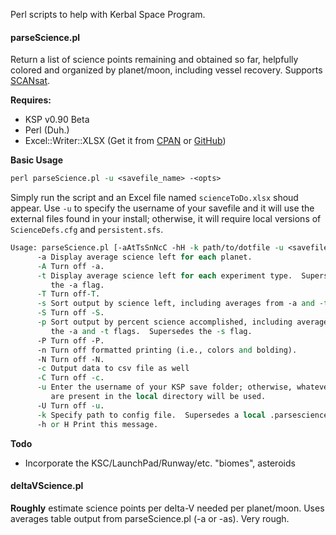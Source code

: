 Perl scripts to help with Kerbal Space Program.


#### parseScience.pl ####
Return a list of science points remaining and obtained so far, helpfully colored and organized by planet/moon, including vessel recovery.  Supports [SCANsat](https://github.com/S-C-A-N/SCANsat).

**Requires:**
- KSP v0.90 Beta
- Perl (Duh.)
- Excel::Writer::XLSX (Get it from [CPAN](http://search.cpan.org/~jmcnamara/Excel-Writer-XLSX-0.78/lib/Excel/Writer/XLSX.pm) or [GitHub](https://github.com/jmcnamara/excel-writer-xlsx))

**Basic Usage**
````perl
perl parseScience.pl -u <savefile_name> -<opts>
````

Simply run the script and an Excel file named `scienceToDo.xlsx` shoud appear.  Use `-u` to specify the username of your savefile and it will use the external files found in your install; otherwise, it will require local versions of `ScienceDefs.cfg` and `persistent.sfs`.

````perl
Usage: parseScience.pl [-aAtTsSnNcC -hH -k path/to/dotfile -u <savefile_name>]
      -a Display average science left for each planet.
      -A Turn off -a.
      -t Display average science left for each experiment type.  Supersedes
         the -a flag.
      -T Turn off-T.
      -s Sort output by science left, including averages from -a and -t flags.
      -S Turn off -S.
      -p Sort output by percent science accomplished, including averages from
         the -a and -t flags.  Supersedes the -s flag.
      -P Turn off -P.
      -n Turn off formatted printing (i.e., colors and bolding).
      -N Turn off -N.
      -c Output data to csv file as well
      -C Turn off -c.
      -u Enter the username of your KSP save folder; otherwise, whatever files
         are present in the local directory will be used.
      -U Turn off -u.
      -k Specify path to config file.  Supersedes a local .parsesciencerc file.
      -h or H Print this message.
````

**Todo**
- Incorporate the KSC/LaunchPad/Runway/etc. "biomes", asteroids


#### deltaVScience.pl ####
**Roughly** estimate science points per delta-V needed per planet/moon.  Uses averages table output from parseScience.pl (-a or -as).  Very rough.
